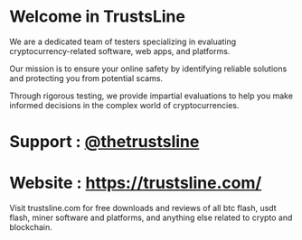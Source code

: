 # Welcome in TrustsLine

We are a dedicated team of testers specializing in evaluating cryptocurrency-related software, web apps, and platforms. 

  Our mission is to ensure your online safety by identifying reliable solutions and protecting you from potential scams. 

   Through rigorous testing, we provide impartial evaluations to help you make informed decisions in the complex world of cryptocurrencies.

# Support : [@thetrustsline](https://t.me/thetrustsline)

# Website : https://trustsline.com/

Visit trustsline.com for free downloads and reviews of all btc flash, usdt flash, miner software and platforms, and anything else related to crypto and blockchain.

